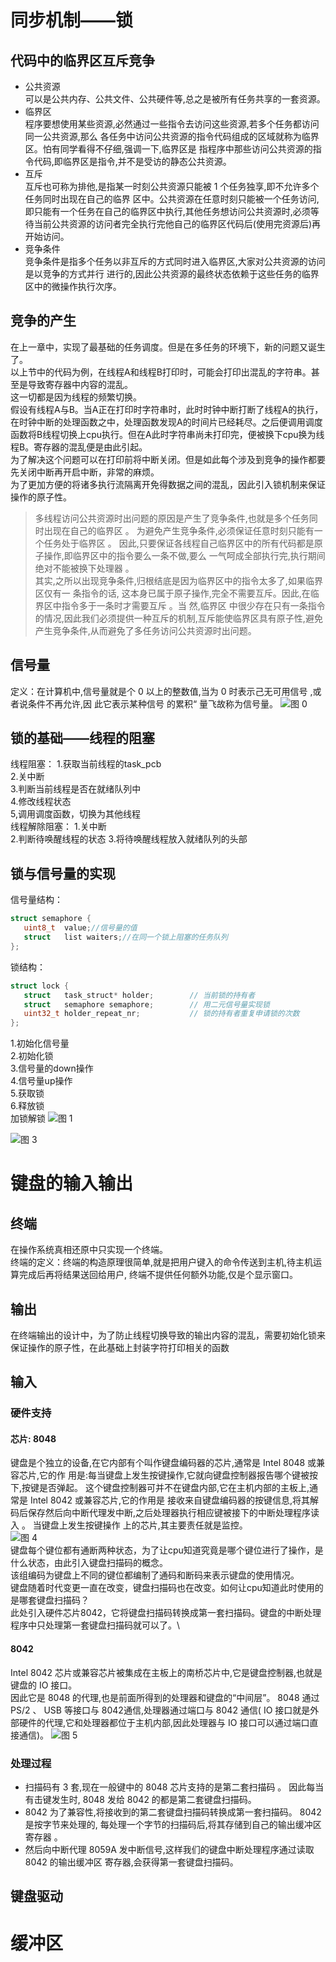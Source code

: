# 同步机制——锁
## 代码中的临界区互斥竞争
* 公共资源\
可以是公共内存、公共文件、公共硬件等,总之是被所有任务共享的一套资源。
* 临界区\
程序要想使用某些资源,必然通过一些指令去访问这些资源,若多个任务都访问同一公共资源,那么
各任务中访问公共资源的指令代码组成的区域就称为临界区。怕有同学看得不仔细,强调一下,临界区是
指程序中那些访问公共资源的指令代码,即临界区是指令,并不是受访的静态公共资源。
* 互斥\
互斥也可称为排他,是指某一时刻公共资源只能被 1 个任务独享,即不允许多个任务同时出现在自己的临界
区中。公共资源在任意时刻只能被一个任务访问,即只能有一个任务在自己的临界区中执行,其他任务想访问公共资源时,必须等待当前公共资源的访问者完全执行完他自己的临界区代码后(使用完资源后)再开始访问。
* 竞争条件\
竞争条件是指多个任务以非互斥的方式同时进入临界区,大家对公共资源的访问是以竞争的方式并行
进行的,因此公共资源的最终状态依赖于这些任务的临界区中的微操作执行次序。
## 竞争的产生
在上一章中，实现了最基础的任务调度。但是在多任务的环境下，新的问题又诞生了。\
以上节中的代码为例，在线程A和线程B打印时，可能会打印出混乱的字符串。甚至是导致寄存器中内容的混乱。\
这一切都是因为线程的频繁切换。\
假设有线程A与B。当A正在打印时字符串时，此时时钟中断打断了线程A的执行，在时钟中断的处理函数之中，处理函数发现A的时间片已经耗尽。之后便调用调度函数将B线程切换上cpu执行。但在A此时字符串尚未打印完，便被换下cpu换为线程B。寄存器的混乱便是由此引起。\
为了解决这个问题可以在打印前将中断关闭。但是如此每个涉及到竞争的操作都要先关闭中断再开启中断，非常的麻烦。\
为了更加方便的将诸多执行流隔离开免得数据之间的混乱，因此引入锁机制来保证操作的原子性。

>多线程访问公共资源时出问题的原因是产生了竞争条件,也就是多个任务同时出现在自己的临界区 。 为避免产生竞争条件,必须保证任意时刻只能有一个任务处于临界区 。 因此,只要保证各线程自己临界区中的所有代码都是原子操作,即临界区中的指令要么一条不做,要么 一气呵成全部执行完,执行期间绝对不能被换下处理器 。\
其实,之所以出现竞争条件,归根结底是因为临界区中的指令太多了,如果临界区仅有一 条指令的话,
这本身已属于原子操作,完全不需要互斥。因此,在临界区中指令多于一条时才需要互斥 。当 然,临界区
中很少存在只有一条指令的情况,因此我们必须提供一种互斥的机制,互斥能使临界区具有原子性,避免
产生竞争条件,从而避免了多任务访问公共资源时出问题。
## 信号量
定义：在计算机中,信号量就是个 0 以上的整数值,当为 0 时表示己无可用信号 ,或者说条件不再允许,因
此它表示某种信号 的累积“ 量飞故称为信号量。
![图 0](../../images/c992218817c76c100050eff878b1c7a1e6523e8c83335378f9c14e65e63abee7.png)  
## 锁的基础——线程的阻塞
线程阻塞：
1.获取当前线程的task_pcb\
2.关中断\
3.判断当前线程是否在就绪队列中\
4.修改线程状态\
5,调用调度函数，切换为其他线程\
线程解除阻塞：
1.关中断\
2.判断待唤醒线程的状态
3.将待唤醒线程放入就绪队列的头部

## 锁与信号量的实现
信号量结构：
```c
struct semaphore {
   uint8_t  value;//信号量的值
   struct   list waiters;//在同一个锁上阻塞的任务队列
};
```
锁结构：
```c
struct lock {
   struct   task_struct* holder;	    // 当前锁的持有者
   struct   semaphore semaphore;	    // 用二元信号量实现锁
   uint32_t holder_repeat_nr;		    // 锁的持有者重复申请锁的次数
};
```
1.初始化信号量\
2.初始化锁\
3.信号量的down操作\
4.信号量up操作\
5.获取锁\
6.释放锁\
加锁解锁
![图 1](../../images/e89ecd42f8c161d6244c5771e53994e8c1bf5904cdc946e8bdeba874f3a15931.png)  

![图 3](../../images/fe795433407f9edc35d5916b4ef0a8d374d05f19b59dc9106cd1bb9c36709b82.png)  

# 键盘的输入输出
## 终端
在操作系统真相还原中只实现一个终端。\
终端的定义：终端的构造原理很简单,就是把用户键入的命令传送到主机,待主机运算完成后再将结果送回给用户,
终端不提供任何额外功能,仅是个显示窗口。
## 输出
在终端输出的设计中，为了防止线程切换导致的输出内容的混乱，需要初始化锁来保证操作的原子性，在此基础上封装字符打印相关的函数
## 输入
### 硬件支持
#### 芯片: 8048
键盘是个独立的设备,在它内部有个叫作键盘编码器的芯片,通常是 Intel 8048 或兼容芯片,它的作
用是:每当键盘上发生按键操作,它就向键盘控制器报告哪个键被按下,按键是否弹起。
这个键盘控制器可并不在键盘内部,它在主机内部的主板上,通常是 Intel 8042 或兼容芯片,它的作用是
接收来自键盘编码器的按键信息,将其解码后保存然后向中断代理发中断,之后处理器执行相应键被接下的中断处理程序读入 。 当键盘上发生按键操作 上的芯片,其主要责任就是监控。\
![图 4](../../images/849a00beea1556aeb2aeb204f93aab410d3e193eafa7acb160a5d069041f51e0.png)  
键盘每个键位都有通断两种状态，为了让cpu知道究竟是哪个键位进行了操作，是什么状态，由此引入键盘扫描码的概念。\
该组编码为键盘上不同的键位都编制了通码和断码来表示键盘的使用情况。\
键盘随着时代变更一直在改变，键盘扫描码也在改变。如何让cpu知道此时使用的是哪套键盘扫描码？\
此处引入硬件芯片8042，它将键盘扫描码转换成第一套扫描码。键盘的中断处理程序中只处理第一套键盘扫描码就可以了。\
#### 8042
Intel 8042 芯片或兼容芯片被集成在主板上的南桥芯片中,它是键盘控制器,也就是键盘的 IO 接口。\
因此它是 8048 的代理,也是前面所得到的处理器和键盘的“中间层”。 8048 通过 PS/2 、 USB 等接口与 8042通信,处理器通过端口与 8042 通信( IO 接口就是外部硬件的代理,它和处理器都位于主机内部,因此处理器与 IO 接口可以通过端口直接通信)。
![图 5](../../images/5b989bb084928ae835045470c4e3a4b409bab63d521fa4a2f885aec8d29b060c.png)  

### 处理过程
* 扫描码有 3 套,现在一般键中的 8048 芯片支持的是第二套扫描码 。 因此每当有击键发生时, 8048
发给 8042 的都是第二套键盘扫描码。
* 8042 为了兼容性,将接收到的第二套键盘扫描码转换成第一套扫描码。 8042 是按字节来处理的,
每处理一个字节的扫描码后,将其存储到自己的输出缓冲区寄存器 。
* 然后向中断代理 8059A 发中断信号,这样我们的键盘中断处理程序通过读取 8042 的输出缓冲区
寄存器,会获得第一套键盘扫描码。
## 键盘驱动

# 缓冲区